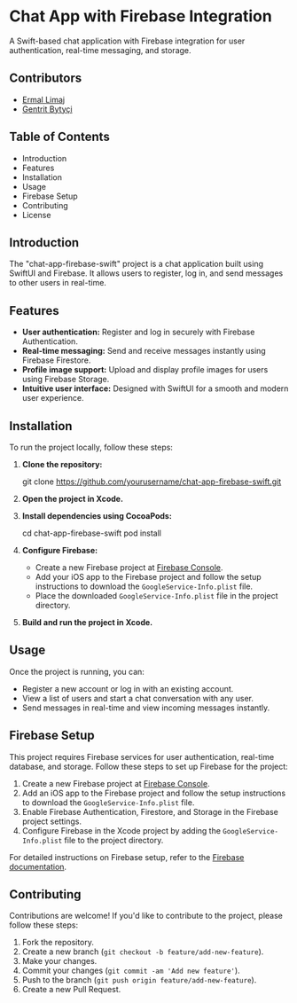 # Chat App with Firebase Integration

A Swift-based chat application with Firebase integration for user authentication, real-time messaging, and storage.

## Contributors

- [Ermal Limaj](https://github.com/ermallimaj)
- [Gentrit Bytyçi](https://github.com/Genti1bytyqi)

## Table of Contents

- Introduction
- Features
- Installation
- Usage
- Firebase Setup
- Contributing
- License

## Introduction

The "chat-app-firebase-swift" project is a chat application built using SwiftUI and Firebase. It allows users to register, log in, and send messages to other users in real-time.

## Features

- **User authentication:** Register and log in securely with Firebase Authentication.
- **Real-time messaging:** Send and receive messages instantly using Firebase Firestore.
- **Profile image support:** Upload and display profile images for users using Firebase Storage.
- **Intuitive user interface:** Designed with SwiftUI for a smooth and modern user experience.

## Installation

To run the project locally, follow these steps:

1. **Clone the repository:**

   git clone https://github.com/yourusername/chat-app-firebase-swift.git

2. **Open the project in Xcode.**

3. **Install dependencies using CocoaPods:**

   cd chat-app-firebase-swift
   pod install

4. **Configure Firebase:**

   - Create a new Firebase project at [Firebase Console](https://console.firebase.google.com/).
   - Add your iOS app to the Firebase project and follow the setup instructions to download the `GoogleService-Info.plist` file.
   - Place the downloaded `GoogleService-Info.plist` file in the project directory.

5. **Build and run the project in Xcode.**

## Usage

Once the project is running, you can:

- Register a new account or log in with an existing account.
- View a list of users and start a chat conversation with any user.
- Send messages in real-time and view incoming messages instantly.

## Firebase Setup

This project requires Firebase services for user authentication, real-time database, and storage. Follow these steps to set up Firebase for the project:

1. Create a new Firebase project at [Firebase Console](https://console.firebase.google.com/).
2. Add an iOS app to the Firebase project and follow the setup instructions to download the `GoogleService-Info.plist` file.
3. Enable Firebase Authentication, Firestore, and Storage in the Firebase project settings.
4. Configure Firebase in the Xcode project by adding the `GoogleService-Info.plist` file to the project directory.

For detailed instructions on Firebase setup, refer to the [Firebase documentation](https://firebase.google.com/docs/ios/setup).

## Contributing

Contributions are welcome! If you'd like to contribute to the project, please follow these steps:

1. Fork the repository.
2. Create a new branch (`git checkout -b feature/add-new-feature`).
3. Make your changes.
4. Commit your changes (`git commit -am 'Add new feature'`).
5. Push to the branch (`git push origin feature/add-new-feature`).
6. Create a new Pull Request.

